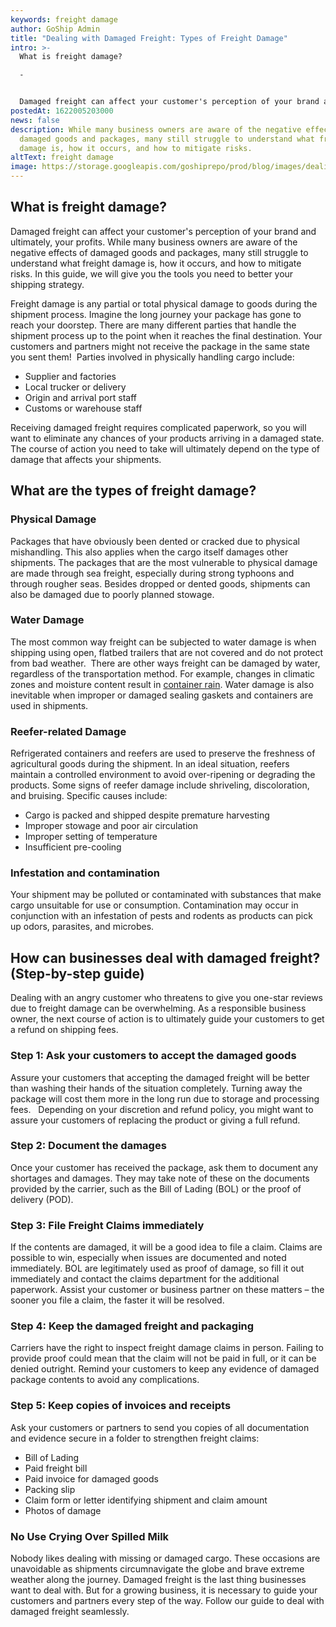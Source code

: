 ```yaml
---
keywords: freight damage
author: GoShip Admin
title: "Dealing with Damaged Freight: Types of Freight Damage"
intro: >-
  What is freight damage? 

  -


  Damaged freight can affect your customer's perception of your brand and ultimately, your profits. While many business owners are aware of the negative effects of damaged goods and packages, many still struggle to understand what freight damage is, how it occurs, and how to mitigate risks. In this guide, we will give you the tools you need to better your shipping strategy.  Freight damage is any partial or total physical damage to goods during the shipment process. Imagine the lon
postedAt: 1622005203000
news: false
description: While many business owners are aware of the negative effects of
  damaged goods and packages, many still struggle to understand what freight
  damage is, how it occurs, and how to mitigate risks.
altText: freight damage
image: https://storage.googleapis.com/goshiprepo/prod/blog/images/dealing-with-damaged-freight.jpg
---
```

## What is freight damage? 

Damaged freight can affect your customer's perception of your brand and ultimately, your profits. While many business owners are aware of the negative effects of damaged goods and packages, many still struggle to understand what freight damage is, how it occurs, and how to mitigate risks. In this guide, we will give you the tools you need to better your shipping strategy.  

Freight damage is any partial or total physical damage to goods during the shipment process. Imagine the long journey your package has gone to reach your doorstep. There are many different parties that handle the shipment process up to the point when it reaches the final destination. Your customers and partners might not receive the package in the same state you sent them!  Parties involved in physically handling cargo include:

* Supplier and factories
* Local trucker or delivery
* Origin and arrival port staff
* Customs or warehouse staff

Receiving damaged freight requires complicated paperwork, so you will want to eliminate any chances of your products arriving in a damaged state. The course of action you need to take will ultimately depend on the type of damage that affects your shipments.

## What are the types of freight damage? 

### Physical Damage

Packages that have obviously been dented or cracked due to physical mishandling. This also applies when the cargo itself damages other shipments. The packages that are the most vulnerable to physical damage are made through sea freight, especially during strong typhoons and through rougher seas. Besides dropped or dented goods, shipments can also be damaged due to poorly planned stowage.

### Water Damage

The most common way freight can be subjected to water damage is when shipping using open, flatbed trailers that are not covered and do not protect from bad weather.  There are other ways freight can be damaged by water, regardless of the transportation method. For example, changes in climatic zones and moisture content result in [container rain](https://epgna.com/causes-container-rain/). Water damage is also inevitable when improper or damaged sealing gaskets and containers are used in shipments. 

### Reefer-related Damage

Refrigerated containers and reefers are used to preserve the freshness of agricultural goods during the shipment. In an ideal situation, reefers maintain a controlled environment to avoid over-ripening or degrading the products. Some signs of reefer damage include shriveling, discoloration, and bruising. Specific causes include:

* Cargo is packed and shipped despite premature harvesting
* Improper stowage and poor air circulation
* Improper setting of temperature
* Insufficient pre-cooling

### Infestation and contamination

Your shipment may be polluted or contaminated with substances that make cargo unsuitable for use or consumption. Contamination may occur in conjunction with an infestation of pests and rodents as products can pick up odors, parasites, and microbes.

## How can businesses deal with damaged freight? (Step-by-step guide)

Dealing with an angry customer who threatens to give you one-star reviews due to freight damage can be overwhelming. As a responsible business owner, the next course of action is to ultimately guide your customers to get a refund on shipping fees.

### Step 1: Ask your customers to accept the damaged goods 

Assure your customers that accepting the damaged freight will be better than washing their hands of the situation completely. Turning away the package will cost them more in the long run due to storage and processing fees.   Depending on your discretion and refund policy, you might want to assure your customers of replacing the product or giving a full refund. 

### Step 2: Document the damages

Once your customer has received the package, ask them to document any shortages and damages. They may take note of these on the documents provided by the carrier, such as the Bill of Lading (BOL) or the proof of delivery (POD).

### Step 3: File Freight Claims immediately

If the contents are damaged, it will be a good idea to file a claim. Claims are possible to win, especially when issues are documented and noted immediately. BOL are legitimately used as proof of damage, so fill it out immediately and contact the claims department for the additional paperwork. Assist your customer or business partner on these matters – the sooner you file a claim, the faster it will be resolved.

### Step 4: Keep the damaged freight and packaging

Carriers have the right to inspect freight damage claims in person. Failing to provide proof could mean that the claim will not be paid in full, or it can be denied outright. Remind your customers to keep any evidence of damaged package contents to avoid any complications.

### Step 5: Keep copies of invoices and receipts

Ask your customers or partners to send you copies of all documentation and evidence secure in a folder to strengthen freight claims:

* Bill of Lading
* Paid freight bill
* Paid invoice for damaged goods
* Packing slip
* Claim form or letter identifying shipment and claim amount
* Photos of damage

### No Use Crying Over Spilled Milk

Nobody likes dealing with missing or damaged cargo. These occasions are unavoidable as shipments circumnavigate the globe and brave extreme weather along the journey. Damaged freight is the last thing businesses want to deal with. But for a growing business, it is necessary to guide your customers and partners every step of the way. Follow our guide to deal with damaged freight seamlessly. [](https://www.goship.com/)